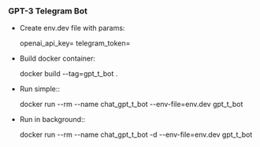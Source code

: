 ### GPT-3 Telegram Bot


* Create env.dev file with params:

  openai_api_key=<YOUR API KEY>
  telegram_token=<TELEGRAM BOT TOKEN>

* Build docker container:

  docker build --tag=gpt_t_bot .

* Run simple::


  docker run --rm --name chat_gpt_t_bot --env-file=env.dev gpt_t_bot

* Run in background::


  docker run --rm --name chat_gpt_t_bot -d --env-file=env.dev gpt_t_bot

